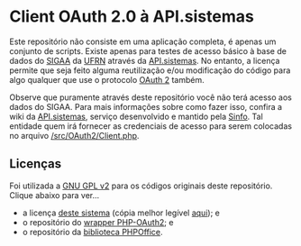 # Client OAuth 2.0 à API.sistemas
<p>
Este repositório não consiste em uma aplicação completa, é apenas um conjunto de scripts. Existe apenas para testes de acesso básico à base de dados do <a href="https://sigaa.ufrn.br/">SIGAA<a/> da <a href="http://sistemas.ufrn.br/portal/PT/">UFRN<a/> através da <a href="https://www.info.ufrn.br/wikisistemas/doku.php?id=desenvolvimento:especificacoes:api_servicos">API.sistemas</a>. No entanto, a licença permite que seja feito alguma reutilização e/ou modificação do código para algo qualquer que use o protocolo <a href="http://oauth.net/2/">OAuth 2</a> também.
</p>

<p>
Observe que puramente através deste repositório você não terá acesso aos dados do SIGAA. Para mais informações sobre como fazer isso, confira a wiki da <a href="https://www.info.ufrn.br/wikisistemas/doku.php?id=desenvolvimento:especificacoes:api_servicos">API.sistemas</a>, serviço desenvolvido e mantido pela <a href="https://info.ufrn.br/html/">Sinfo</a>. Tal entidade quem irá fornecer as credenciais de acesso para serem colocadas no arquivo <a href="/src/OAuth2/Client.php">/src/OAuth2/Client.php</a>.
</p>

<h2>Licenças</h2>
<p>Foi utilizada a <a href="http://www.gnu.org/licenses/gpl-2.0.en.html">GNU GPL v2</a> para os códigos originais deste repositório. Clique abaixo para ver...<br/>
<ul>
<li>a licença <a href="LICENSE">deste sistema</a> (cópia melhor legível <a href="http://choosealicense.com/licenses/gpl-2.0/">aqui</a>); e</li>
<li>o repositório do <a href="https://github.com/adoy/PHP-OAuth2">wrapper PHP-OAuth2</a>; e</li>
<li>o repositório da <a href="https://github.com/PHPOffice/PHPExcel">biblioteca PHPOffice</a>.</li>
</ul>
</p>
